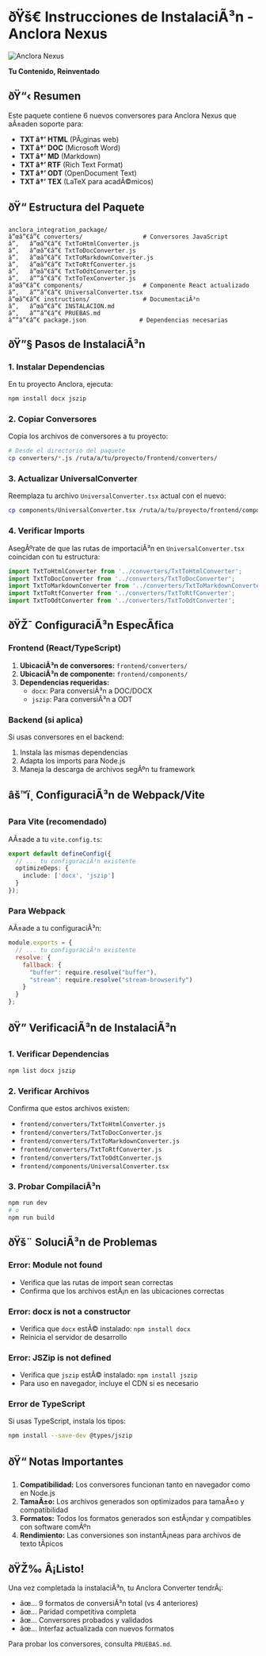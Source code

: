 ﻿# ðŸš€ Instrucciones de InstalaciÃ³n - Anclora Nexus

![Anclora Nexus](../assets/anclora_Nexus_logo.png)

**Tu Contenido, Reinventado**

## ðŸ“‹ Resumen
Este paquete contiene 6 nuevos conversores para Anclora Nexus que aÃ±aden soporte para:
- **TXT â†’ HTML** (PÃ¡ginas web)
- **TXT â†’ DOC** (Microsoft Word)
- **TXT â†’ MD** (Markdown)
- **TXT â†’ RTF** (Rich Text Format)
- **TXT â†’ ODT** (OpenDocument Text)
- **TXT â†’ TEX** (LaTeX para acadÃ©micos)

## ðŸ“ Estructura del Paquete
```
anclora_integration_package/
â”œâ”€â”€ converters/                 # Conversores JavaScript
â”‚   â”œâ”€â”€ TxtToHtmlConverter.js
â”‚   â”œâ”€â”€ TxtToDocConverter.js
â”‚   â”œâ”€â”€ TxtToMarkdownConverter.js
â”‚   â”œâ”€â”€ TxtToRtfConverter.js
â”‚   â”œâ”€â”€ TxtToOdtConverter.js
â”‚   â””â”€â”€ TxtToTexConverter.js
â”œâ”€â”€ components/                 # Componente React actualizado
â”‚   â””â”€â”€ UniversalConverter.tsx
â”œâ”€â”€ instructions/               # DocumentaciÃ³n
â”‚   â”œâ”€â”€ INSTALACION.md
â”‚   â””â”€â”€ PRUEBAS.md
â””â”€â”€ package.json               # Dependencias necesarias
```

## ðŸ”§ Pasos de InstalaciÃ³n

### 1. **Instalar Dependencias**
En tu proyecto Anclora, ejecuta:
```bash
npm install docx jszip
```

### 2. **Copiar Conversores**
Copia los archivos de conversores a tu proyecto:
```bash
# Desde el directorio del paquete
cp converters/*.js /ruta/a/tu/proyecto/frontend/converters/
```

### 3. **Actualizar UniversalConverter**
Reemplaza tu archivo `UniversalConverter.tsx` actual con el nuevo:
```bash
cp components/UniversalConverter.tsx /ruta/a/tu/proyecto/frontend/components/
```

### 4. **Verificar Imports**
AsegÃºrate de que las rutas de importaciÃ³n en `UniversalConverter.tsx` coincidan con tu estructura:
```typescript
import TxtToHtmlConverter from '../converters/TxtToHtmlConverter';
import TxtToDocConverter from '../converters/TxtToDocConverter';
import TxtToMarkdownConverter from '../converters/TxtToMarkdownConverter';
import TxtToRtfConverter from '../converters/TxtToRtfConverter';
import TxtToOdtConverter from '../converters/TxtToOdtConverter';
```

## ðŸŽ¯ ConfiguraciÃ³n EspecÃ­fica

### **Frontend (React/TypeScript)**
1. **UbicaciÃ³n de conversores:** `frontend/converters/`
2. **UbicaciÃ³n de componente:** `frontend/components/`
3. **Dependencias requeridas:**
   - `docx`: Para conversiÃ³n a DOC/DOCX
   - `jszip`: Para conversiÃ³n a ODT

### **Backend (si aplica)**
Si usas conversores en el backend:
1. Instala las mismas dependencias
2. Adapta los imports para Node.js
3. Maneja la descarga de archivos segÃºn tu framework

## âš™ï¸ ConfiguraciÃ³n de Webpack/Vite

### **Para Vite (recomendado)**
AÃ±ade a tu `vite.config.ts`:
```typescript
export default defineConfig({
  // ... tu configuraciÃ³n existente
  optimizeDeps: {
    include: ['docx', 'jszip']
  }
});
```

### **Para Webpack**
AÃ±ade a tu configuraciÃ³n:
```javascript
module.exports = {
  // ... tu configuraciÃ³n existente
  resolve: {
    fallback: {
      "buffer": require.resolve("buffer"),
      "stream": require.resolve("stream-browserify")
    }
  }
};
```

## ðŸ” VerificaciÃ³n de InstalaciÃ³n

### **1. Verificar Dependencias**
```bash
npm list docx jszip
```

### **2. Verificar Archivos**
Confirma que estos archivos existen:
- `frontend/converters/TxtToHtmlConverter.js`
- `frontend/converters/TxtToDocConverter.js`
- `frontend/converters/TxtToMarkdownConverter.js`
- `frontend/converters/TxtToRtfConverter.js`
- `frontend/converters/TxtToOdtConverter.js`
- `frontend/components/UniversalConverter.tsx`

### **3. Probar CompilaciÃ³n**
```bash
npm run dev
# o
npm run build
```

## ðŸš¨ SoluciÃ³n de Problemas

### **Error: Module not found**
- Verifica que las rutas de import sean correctas
- Confirma que los archivos estÃ¡n en las ubicaciones correctas

### **Error: docx is not a constructor**
- Verifica que `docx` estÃ© instalado: `npm install docx`
- Reinicia el servidor de desarrollo

### **Error: JSZip is not defined**
- Verifica que `jszip` estÃ© instalado: `npm install jszip`
- Para uso en navegador, incluye el CDN si es necesario

### **Error de TypeScript**
Si usas TypeScript, instala los tipos:
```bash
npm install --save-dev @types/jszip
```

## ðŸ“ Notas Importantes

1. **Compatibilidad:** Los conversores funcionan tanto en navegador como en Node.js
2. **TamaÃ±o:** Los archivos generados son optimizados para tamaÃ±o y compatibilidad
3. **Formatos:** Todos los formatos generados son estÃ¡ndar y compatibles con software comÃºn
4. **Rendimiento:** Las conversiones son instantÃ¡neas para archivos de texto tÃ­picos

## ðŸŽ‰ Â¡Listo!

Una vez completada la instalaciÃ³n, tu Anclora Converter tendrÃ¡:
- âœ… 9 formatos de conversiÃ³n total (vs 4 anteriores)
- âœ… Paridad competitiva completa
- âœ… Conversores probados y validados
- âœ… Interfaz actualizada con nuevos formatos

Para probar los conversores, consulta `PRUEBAS.md`.


